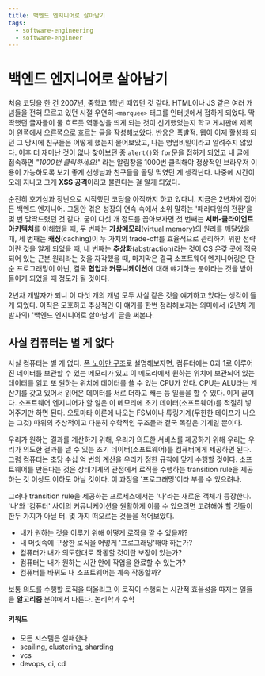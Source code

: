 ```yaml
---
title: 백엔드 엔지니어로 살아남기
tags:
  - software-engineering
  - software-engineer
---
```


# 백엔드 엔지니어로 살아남기

처음 코딩을 한 건 2007년, 중학교 1학년 때였던 것 같다. HTML이나 JS 같은 여러 개념들을 전혀 모르고 있던 시절 우연히 `<marquee>` 태그를 인터넷에서 접하게 되었다. 딱딱했던 글자들이 물 흐르듯 역동성을 띄게 되는 것이 신기했었는지 학교 게시판에 제목이 왼쪽에서 오른쪽으로 흐르는 글을 작성해보았다. 반응은 폭발적. 웹이 이제 활성화 되던 그 당시에 친구들은 어떻게 했는지 물어보았고, 나는 영엽비밀이라고 알려주지 않았다. 이후 더 재미난 것이 없나 찾아보던 중 `alert()`와 `for`문을 접하게 되었고 내 글에 접속하면 *"1000번 클릭하세요!"* 라는 알림창을 1000번 클릭해야 정상적인 브라우저 이용이 가능하도록 보기 좋게 선생님과 친구들을 골탕 먹였던 게 생각난다. 나중에 시간이 오래 지나고 그게 **XSS 공격**이라고 불린다는 걸 알게 되었다.

순전히 호기심과 장난으로 시작했던 코딩을 아직까지 하고 있다니. 지금은 2년차에 접어든 백엔드 엔지니어. 그동안 겪은 성장의 연속 속에서 소위 말하는 '패러다임의 전환'을 몇 번 맞딱드렸던 것 같다. 굳이 다섯 개 정도를 꼽아보자면 첫 번째는 **서버-클라이언트 아키텍처**를 이해했을 때, 두 번째는 **가상메모리**(virtual memory)의 원리를 깨달았을 때, 세 번째는 **캐싱**(caching)이 두 가치의 trade-off를 효율적으로 관리하기 위한 전략이란 것을 알게 되었을 때, 네 번째는 **추상화**(abstraction)라는 것이 CS 온갖 곳에 적용되어 있는 근본 원리라는 것을 자각했을 때, 마지막은 결국 소프트웨어 엔지니어링은 단순 프로그래밍이 아닌, 결국 **협업**과 **커뮤니케이션**에 대해 얘기하는 분야라는 것을 받아들이게 되었을 때 정도가 될 것이다.

2년차 개발자가 되니 이 다섯 개의 개념 모두 사실 같은 것을 얘기하고 있다는 생각이 들게 되었다. 아직은 모호하고 추상적인 이 얘기를 한번 정리해보자는 의미에서 (2년차 개발자의) '백엔드 엔지니어로 살아남기' 글을 써본다.

## 사실 컴퓨터는 별 게 없다

사실 컴퓨터는 별 게 없다. [폰 노이만 구조](https://en.wikipedia.org/wiki/Von_Neumann_architecture)로 설명해보자면, 컴퓨터에는 0과 1로 이루어진 데이터를 보관할 수 있는 메모리가 있고 이 메모리에서 원하는 위치에 보관되어 있는 데이터를 읽고 또 원하는 위치에 데이터를 쓸 수 있는 CPU가 있다. CPU는 ALU라는 계산기를 갖고 있어서 읽어온 데이터를 서로 더하고 빼는 등 일들을 할 수 있다. 이게 끝이다. 소프트웨어 엔지니어가 할 일은 이 메모리에 초기 데이터(소프트웨어)를 적절히 넣어주기만 하면 된다. 오토마타 이론에 나오는 FSM이나 튜링기계(무한한 테이프가 나오는 그것) 따위의 추상적이고 다분히 수학적인 구조들과 결국 똑같은 기계일 뿐이다.

우리가 원하는 결과를 계산하기 위해, 우리가 의도한 서비스를 제공하기 위해 우리는 우리가 의도한 결과를 낼 수 있는 초기 데이터(소프트웨어)를 컴퓨터에게 제공하면 된다. 그럼 컴퓨터는 초당 수십 억 번의 계산을 우리가 정한 규칙에 맞게 수행할 것이다. 소프트웨어를 만든다는 것은 상태기계의 관점에서 로직을 수행하는 transition rule을 제공하는 것 이상도 이하도 아닐 것이다. 이 과정을 '프로그래밍'이라 부를 수 있으려나.

그러나 transition rule을 제공하는 프로세스에서는 '나'라는 새로운 객체가 등장한다. '나'와 '컴퓨터' 사이의 커뮤니케이션을 원활하게 이룰 수 있으려면 고려해야 할 것들이 한두 가지가 아닐 터. 몇 가지 떠오르는 것들을 적어보았다.

- 내가 원하는 것을 이루기 위해 어떻게 로직을 짤 수 있을까?
- 내 머릿속에 구상한 로직을 어떻게 '프로그래밍'해야 하는가?
- 컴퓨터가 내가 의도한대로 작동할 것이란 보장이 있는가?
- 컴퓨터는 내가 원하는 시간 안에 작업을 완료할 수 있는가?
- 컴퓨터를 바꿔도 내 소프트웨어는 계속 작동할까?

보통 의도를 수행할 로직을 떠올리고 이 로직이 수행되는 시간적 효율성을 따지는 일들을 **알고리즘** 분야에서 다룬다. 논리학과 수학







#### 키워드

- 모든 시스템은 실패한다
- scailing, clustering, sharding
- vcs
- devops, ci, cd